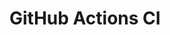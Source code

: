 # GitHub Actions CI
























































































































































































































































































































































































































































































































































































































































































































































































































































































































































































































































































































































































































































































































































































































































































































































































































































































































































































































































